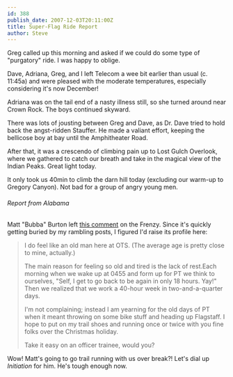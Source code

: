 ```yaml
---
id: 388
publish_date: 2007-12-03T20:11:00Z
title: Super-Flag Ride Report
author: Steve
---
```

Greg called up this morning and asked if we could do some type of "purgatory" ride. I was happy to oblige.

Dave, Adriana, Greg, and I left Telecom a wee bit earlier than usual (c. 11:45a) and were pleased with the moderate temperatures, especially considering it's now December!

Adriana was on the tail end of a nasty illness still, so she turned around near Crown Rock. The boys continued skyward.

There was lots of jousting between Greg and Dave, as Dr. Dave tried to hold back the angst-ridden Stauffer. He made a valiant effort, keeping the bellicose boy at bay until the Amphitheater Road.

After that, it was a crescendo of climbing pain up to Lost Gulch Overlook, where we gathered to catch our breath and take in the magical view of the Indian Peaks. Great light today.

It only took us 40min to climb the darn hill today (excluding our warm-up to Gregory Canyon). Not bad for a group of angry young men.

###### Report from Alabama

Matt "Bubba" Burton left [this comment](http://www.flagstafffrenzy.org/2007/11/29/flagstaff-ride-report-40#comment-570) on the Frenzy. Since it's quickly getting buried by my rambling posts, I figured I'd raise its profile here:

> I do feel like an old man here at OTS. (The average age is pretty close to mine, actually.)
> 
> The main reason for feeling so old and tired is the lack of rest.Each morning when we wake up at 0455 and form up for PT we think to ourselves, "Self, I get to go back to be again in only 18 hours. Yay!" Then we realized that we work a 40-hour week in two-and-a-quarter days.
> 
> I'm not complaining; instead I am yearning for the old days of PT when it meant throwing on some bike stuff and heading up Flagstaff. I hope to put on my trail shoes and running once or twice with you fine folks over the Christmas holiday.
> 
> Take it easy on an officer trainee, would you?

Wow! Matt's going to go trail running with us over break?! Let's dial up _Initiation_ for him. He's tough enough now.